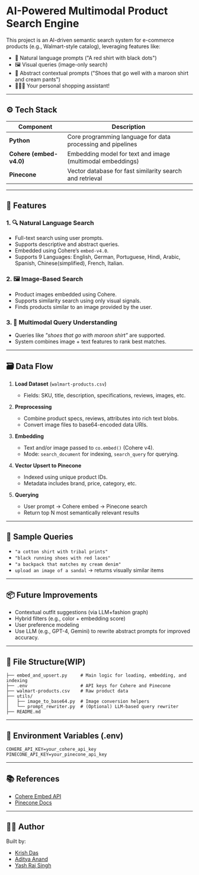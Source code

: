 # AI-Powered Multimodal Product Search Engine

This project is an AI-driven semantic search system for e-commerce products (e.g., Walmart-style catalog), leveraging features like:

- 💬 Natural language prompts ("A red shirt with black dots")
- 🖼️ Visual queries (image-only search)
- 🧠 Abstract contextual prompts ("Shoes that go well with a maroon shirt and cream pants")
- 👨🏼‍⚕️ Your personal shopping assistant!

---

## ⚙️ Tech Stack

| Component      | Description                                                  |
|----------------|--------------------------------------------------------------|
| **Python**     | Core programming language for data processing and pipelines  |
| **Cohere (embed-v4.0)** | Embedding model for text and image (multimodal embeddings) |
| **Pinecone**   | Vector database for fast similarity search and retrieval     |

---

## 🧠 Features

### 1. 🔍 Natural Language Search
- Full-text search using user prompts.
- Supports descriptive and abstract queries.
- Embedded using Cohere’s `embed-v4.0`.
- Supports 9 Languages: English, German, Portuguese, Hindi, Arabic, Spanish, Chinese(simplified), French, Italian. 

### 2. 🖼️ Image-Based Search
- Product images embedded using Cohere.
- Supports similarity search using only visual signals.
- Finds products similar to an image provided by the user.

### 3. 🧠 Multimodal Query Understanding
- Queries like *"shoes that go with maroon shirt"* are supported.
- System combines image + text features to rank best matches.

---

## 🗃️ Data Flow

1. **Load Dataset** (`walmart-products.csv`)
    - Fields: SKU, title, description, specifications, reviews, images, etc.

2. **Preprocessing**
    - Combine product specs, reviews, attributes into rich text blobs.
    - Convert image files to base64-encoded data URIs.

3. **Embedding**
    - Text and/or image passed to `co.embed()` (Cohere v4).
    - Mode: `search_document` for indexing, `search_query` for querying.

4. **Vector Upsert to Pinecone**
    - Indexed using unique product IDs.
    - Metadata includes brand, price, category, etc.

5. **Querying**
    - User prompt → Cohere embed → Pinecone search
    - Return top N most semantically relevant results

---

## 🧪 Sample Queries

- `"a cotton shirt with tribal prints"`
- `"black running shoes with red laces"`
- `"a backpack that matches my cream denim"`
- `upload an image of a sandal` → returns visually similar items

---

## 📦 Future Improvements

- Contextual outfit suggestions (via LLM+fashion graph)
- Hybrid filters (e.g., color + embedding score)
- User preference modeling
- Use LLM (e.g., GPT-4, Gemini) to rewrite abstract prompts for improved accuracy.

---

## 📁 File Structure(WIP)

```
├── embed_and_upsert.py     # Main logic for loading, embedding, and indexing
├── .env                    # API keys for Cohere and Pinecone
├── walmart-products.csv    # Raw product data
├── utils/
│   ├── image_to_base64.py  # Image conversion helpers
│   └── prompt_rewriter.py  # (Optional) LLM-based query rewriter
├── README.md
```

---

## 🔐 Environment Variables (.env)
```
COHERE_API_KEY=your_cohere_api_key
PINECONE_API_KEY=your_pinecone_api_key
```

---

## 📚 References
- [Cohere Embed API](https://docs.cohere.com/reference/embed)
- [Pinecone Docs](https://docs.pinecone.io)

---

## 🧑‍💻 Author
Built by:
- [Krish Das](https://www.linkedin.com/in/krish-das-215aa4278/)
- [Aditya Anand](https://www.linkedin.com/in/aditya-astralite-anand/)
- [Yash Raj Singh](https://www.linkedin.com/in/yashhhhh/)
